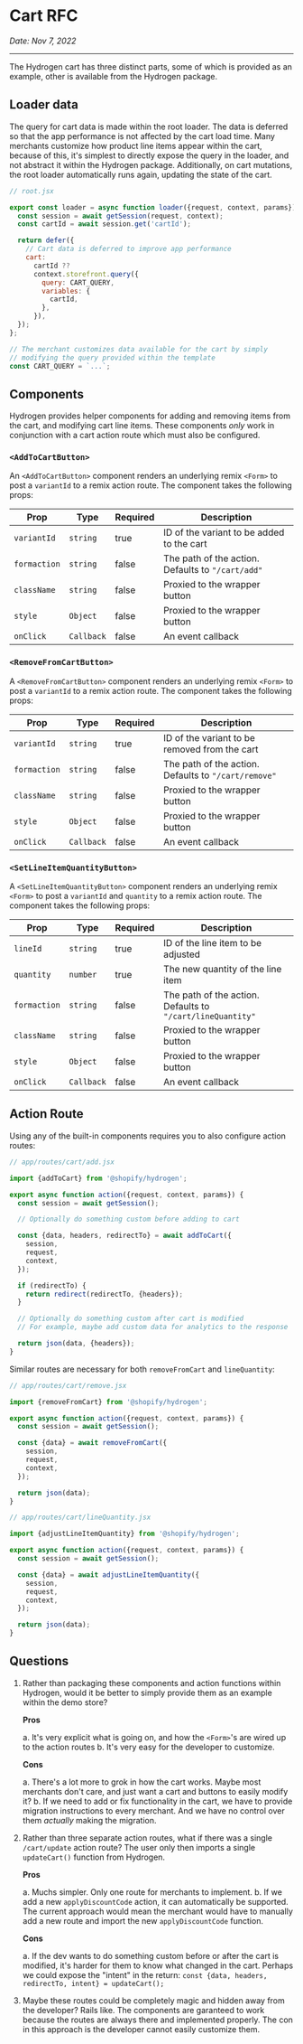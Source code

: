 # Cart RFC

_Date: Nov 7, 2022_

---

The Hydrogen cart has three distinct parts, some of which is provided as an example, other is available from the Hydrogen package.

## Loader data

The query for cart data is made within the root loader. The data is deferred so that the app performance is not affected by the cart load time. Many merchants customize how product line items appear within the cart, because of this, it's simplest to directly expose the query in the loader, and not abstract it within the Hydrogen package. Additionally, on cart mutations, the root loader automatically runs again, updating the state of the cart.

```js
// root.jsx

export const loader = async function loader({request, context, params}) {
  const session = await getSession(request, context);
  const cartId = await session.get('cartId');

  return defer({
    // Cart data is deferred to improve app performance
    cart:
      cartId ??
      context.storefront.query({
        query: CART_QUERY,
        variables: {
          cartId,
        },
      }),
  });
};

// The merchant customizes data available for the cart by simply
// modifying the query provided within the template
const CART_QUERY = `...`;
```

## Components

Hydrogen provides helper components for adding and removing items from the cart, and modifying cart line items. These components _only_ work in conjunction with a cart action route which must also be configured.

### `<AddToCartButton>`

An `<AddToCartButton>` component renders an underlying remix `<Form>` to post a `variantId` to a remix action route. The component takes the following props:

| **Prop**     | **Type**   | **Required** | **Description**                                   |
| ------------ | ---------- | ------------ | ------------------------------------------------- |
| `variantId`  | `string`   | true         | ID of the variant to be added to the cart         |
| `formaction` | `string`   | false        | The path of the action. Defaults to `"/cart/add"` |
| `className`  | `string`   | false        | Proxied to the wrapper button                     |
| `style`      | `Object`   | false        | Proxied to the wrapper button                     |
| `onClick`    | `Callback` | false        | An event callback                                 |

### `<RemoveFromCartButton>`

A `<RemoveFromCartButton>` component renders an underlying remix `<Form>` to post a `variantId` to a remix action route. The component takes the following props:

| **Prop**     | **Type**   | **Required** | **Description**                                      |
| ------------ | ---------- | ------------ | ---------------------------------------------------- |
| `variantId`  | `string`   | true         | ID of the variant to be removed from the cart        |
| `formaction` | `string`   | false        | The path of the action. Defaults to `"/cart/remove"` |
| `className`  | `string`   | false        | Proxied to the wrapper button                        |
| `style`      | `Object`   | false        | Proxied to the wrapper button                        |
| `onClick`    | `Callback` | false        | An event callback                                    |

### `<SetLineItemQuantityButton>`

A `<SetLineItemQuantityButton>` component renders an underlying remix `<Form>` to post a `variantId` and `quantity` to a remix action route. The component takes the following props:

| **Prop**     | **Type**   | **Required** | **Description**                                            |
| ------------ | ---------- | ------------ | ---------------------------------------------------------- |
| `lineId`     | `string`   | true         | ID of the line item to be adjusted                         |
| `quantity`   | `number`   | true         | The new quantity of the line item                          |
| `formaction` | `string`   | false        | The path of the action. Defaults to `"/cart/lineQuantity"` |
| `className`  | `string`   | false        | Proxied to the wrapper button                              |
| `style`      | `Object`   | false        | Proxied to the wrapper button                              |
| `onClick`    | `Callback` | false        | An event callback                                          |

## Action Route

Using any of the built-in components requires you to also configure action routes:

```js
// app/routes/cart/add.jsx

import {addToCart} from '@shopify/hydrogen';

export async function action({request, context, params}) {
  const session = await getSession();

  // Optionally do something custom before adding to cart

  const {data, headers, redirectTo} = await addToCart({
    session,
    request,
    context,
  });

  if (redirectTo) {
    return redirect(redirectTo, {headers});
  }

  // Optionally do something custom after cart is modified
  // For example, maybe add custom data for analytics to the response

  return json(data, {headers});
}
```

Similar routes are necessary for both `removeFromCart` and `lineQuantity`:

```js
// app/routes/cart/remove.jsx

import {removeFromCart} from '@shopify/hydrogen';

export async function action({request, context, params}) {
  const session = await getSession();

  const {data} = await removeFromCart({
    session,
    request,
    context,
  });

  return json(data);
}
```

```js
// app/routes/cart/lineQuantity.jsx

import {adjustLineItemQuantity} from '@shopify/hydrogen';

export async function action({request, context, params}) {
  const session = await getSession();

  const {data} = await adjustLineItemQuantity({
    session,
    request,
    context,
  });

  return json(data);
}
```

## Questions

1. Rather than packaging these components and action functions within Hydrogen, would it be better to simply provide them as an example within the demo store?

   **Pros**

   a. It's very explicit what is going on, and how the `<Form>`'s are wired up to the action routes
   b. It's very easy for the developer to customize.

   **Cons**

   a. There's a lot more to grok in how the cart works. Maybe most merchants don't care, and just want a cart and buttons to easily modify it?
   b. If we need to add or fix functionality in the cart, we have to provide migration instructions to every merchant. And we have no control over them _actually_ making the migration.

2. Rather than three separate action routes, what if there was a single `/cart/update` action route? The user only then imports a single `updateCart()` function from Hydrogen.

   **Pros**

   a. Muchs simpler. Only one route for merchants to implement.
   b. If we add a new `applyDiscountCode` action, it can automatically be supported. The current approach would mean the merchant would have to manually add a new route and import the new `applyDiscountCode` function.

   **Cons**

   a. If the dev wants to do something custom before or after the cart is modified, it's harder for them to know what changed in the cart. Perhaps we could expose the "intent" in the return: `const {data, headers, redirectTo, intent} = updateCart();`

3. Maybe these routes could be completely magic and hidden away from the developer? Rails like. The components are garanteed to work because the routes are always there and implemented properly. The con in this approach is the developer cannot easily customize them.
